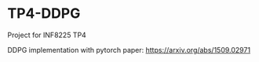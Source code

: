 # TP4-DDPG
Project for INF8225 TP4

DDPG implementation with pytorch
paper: https://arxiv.org/abs/1509.02971
